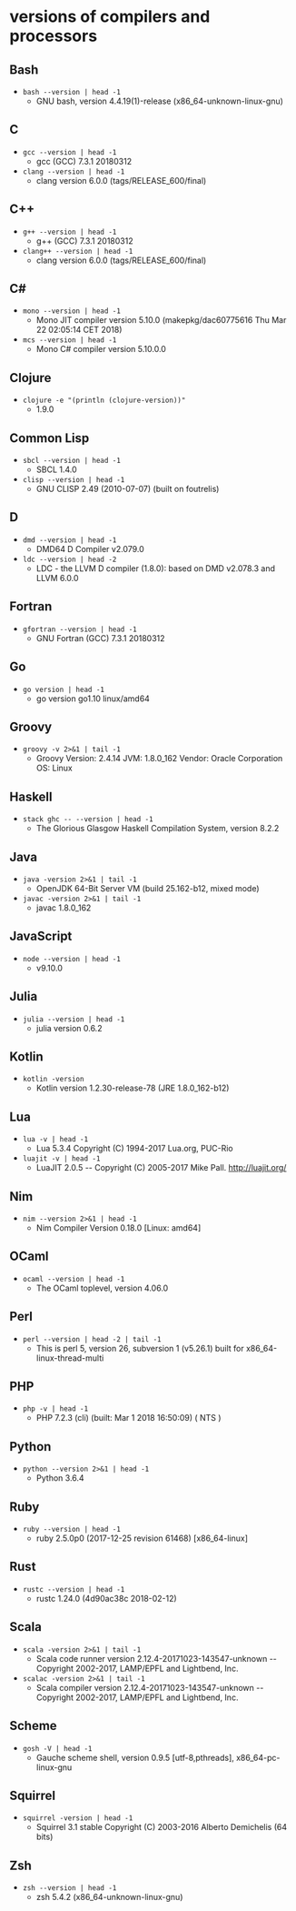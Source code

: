 # versions of compilers and processors

## Bash

* `bash --version | head -1`
    + GNU bash, version 4.4.19(1)-release (x86_64-unknown-linux-gnu)

## C

* `gcc --version | head -1`
    + gcc (GCC) 7.3.1 20180312
* `clang --version | head -1`
    + clang version 6.0.0 (tags/RELEASE_600/final)

## C++

* `g++ --version | head -1`
    + g++ (GCC) 7.3.1 20180312
* `clang++ --version | head -1`
    + clang version 6.0.0 (tags/RELEASE_600/final)

## C\# #

* `mono --version | head -1`
    + Mono JIT compiler version 5.10.0 (makepkg/dac60775616 Thu Mar 22 02:05:14 CET 2018)
* `mcs --version | head -1`
    + Mono C# compiler version 5.10.0.0

## Clojure

* `clojure -e "(println (clojure-version))"`
    + 1.9.0

## Common Lisp

* `sbcl --version | head -1`
    + SBCL 1.4.0
* `clisp --version | head -1`
    + GNU CLISP 2.49 (2010-07-07) (built on foutrelis)

## D

* `dmd --version | head -1`
    + DMD64 D Compiler v2.079.0
* `ldc --version | head -2`
    + LDC - the LLVM D compiler (1.8.0): based on DMD v2.078.3 and LLVM 6.0.0

## Fortran

* `gfortran --version | head -1`
    + GNU Fortran (GCC) 7.3.1 20180312

## Go

* `go version | head -1`
    + go version go1.10 linux/amd64

## Groovy

* `groovy -v 2>&1 | tail -1`
    + Groovy Version: 2.4.14 JVM: 1.8.0_162 Vendor: Oracle Corporation OS: Linux

## Haskell

* `stack ghc -- --version | head -1`
    + The Glorious Glasgow Haskell Compilation System, version 8.2.2

## Java

* `java -version 2>&1 | tail -1`
    + OpenJDK 64-Bit Server VM (build 25.162-b12, mixed mode)
* `javac -version 2>&1 | tail -1`
    + javac 1.8.0_162

## JavaScript

* `node --version | head -1`
    + v9.10.0

## Julia

* `julia --version | head -1`
    + julia version 0.6.2

## Kotlin

* `kotlin -version`
    + Kotlin version 1.2.30-release-78 (JRE 1.8.0_162-b12)

## Lua

* `lua -v | head -1`
    + Lua 5.3.4  Copyright (C) 1994-2017 Lua.org, PUC-Rio
* `luajit -v | head -1`
    + LuaJIT 2.0.5 -- Copyright (C) 2005-2017 Mike Pall. http://luajit.org/

## Nim

* `nim --version 2>&1 | head -1`
    + Nim Compiler Version 0.18.0 [Linux: amd64]

## OCaml

* `ocaml --version | head -1`
    + The OCaml toplevel, version 4.06.0

## Perl

* `perl --version | head -2 | tail -1`
    + This is perl 5, version 26, subversion 1 (v5.26.1) built for x86_64-linux-thread-multi

## PHP

* `php -v | head -1`
    + PHP 7.2.3 (cli) (built: Mar  1 2018 16:50:09) ( NTS )

## Python

* `python --version 2>&1 | head -1`
    + Python 3.6.4

## Ruby

* `ruby --version | head -1`
    + ruby 2.5.0p0 (2017-12-25 revision 61468) [x86_64-linux]

## Rust

* `rustc --version | head -1`
    + rustc 1.24.0 (4d90ac38c 2018-02-12)

## Scala

* `scala -version 2>&1 | tail -1`
    + Scala code runner version 2.12.4-20171023-143547-unknown -- Copyright 2002-2017, LAMP/EPFL and Lightbend, Inc.
* `scalac -version 2>&1 | tail -1`
    + Scala compiler version 2.12.4-20171023-143547-unknown -- Copyright 2002-2017, LAMP/EPFL and Lightbend, Inc.

## Scheme

* `gosh -V | head -1`
    + Gauche scheme shell, version 0.9.5 [utf-8,pthreads], x86_64-pc-linux-gnu

## Squirrel

* `squirrel -version | head -1`
    + Squirrel 3.1 stable Copyright (C) 2003-2016 Alberto Demichelis (64 bits)

## Zsh

* `zsh --version | head -1`
    + zsh 5.4.2 (x86_64-unknown-linux-gnu)

